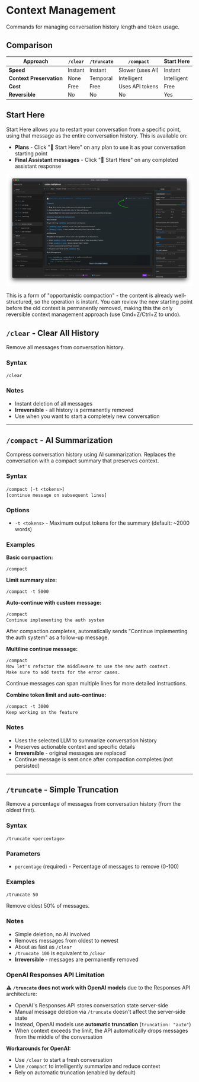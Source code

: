 # Context Management

Commands for managing conversation history length and token usage.

## Comparison

| Approach                 | `/clear` | `/truncate` | `/compact`       | Start Here  |
| ------------------------ | -------- | ----------- | ---------------- | ----------- |
| **Speed**                | Instant  | Instant     | Slower (uses AI) | Instant     |
| **Context Preservation** | None     | Temporal    | Intelligent      | Intelligent |
| **Cost**                 | Free     | Free        | Uses API tokens  | Free        |
| **Reversible**           | No       | No          | No               | Yes         |

## Start Here

Start Here allows you to restart your conversation from a specific point, using that message as the entire conversation history. This is available on:

- **Plans** - Click "🎯 Start Here" on any plan to use it as your conversation starting point
- **Final Assistant messages** - Click "🎯 Start Here" on any completed assistant response

![Start Here](./img/plan-compact.webp)

This is a form of "opportunistic compaction" - the content is already well-structured, so the operation is instant. You can review the new starting point before the old context is permanently removed, making this the only reversible context management approach (use Cmd+Z/Ctrl+Z to undo).

## `/clear` - Clear All History

Remove all messages from conversation history.

### Syntax

```
/clear
```

### Notes

- Instant deletion of all messages
- **Irreversible** - all history is permanently removed
- Use when you want to start a completely new conversation

---

## `/compact` - AI Summarization

Compress conversation history using AI summarization. Replaces the conversation with a compact summary that preserves context.

### Syntax

```
/compact [-t <tokens>]
[continue message on subsequent lines]
```

### Options

- `-t <tokens>` - Maximum output tokens for the summary (default: ~2000 words)

### Examples

**Basic compaction:**

```
/compact
```

**Limit summary size:**

```
/compact -t 5000
```

**Auto-continue with custom message:**

```
/compact
Continue implementing the auth system
```

After compaction completes, automatically sends "Continue implementing the auth system" as a follow-up message.

**Multiline continue message:**

```
/compact
Now let's refactor the middleware to use the new auth context.
Make sure to add tests for the error cases.
```

Continue messages can span multiple lines for more detailed instructions.

**Combine token limit and auto-continue:**

```
/compact -t 3000
Keep working on the feature
```

### Notes

- Uses the selected LLM to summarize conversation history
- Preserves actionable context and specific details
- **Irreversible** - original messages are replaced
- Continue message is sent once after compaction completes (not persisted)

---

## `/truncate` - Simple Truncation

Remove a percentage of messages from conversation history (from the oldest first).

### Syntax

```
/truncate <percentage>
```

### Parameters

- `percentage` (required) - Percentage of messages to remove (0-100)

### Examples

```
/truncate 50
```

Remove oldest 50% of messages.

### Notes

- Simple deletion, no AI involved
- Removes messages from oldest to newest
- About as fast as `/clear`
- `/truncate 100` is equivalent to `/clear`
- **Irreversible** - messages are permanently removed

### OpenAI Responses API Limitation

⚠️ **`/truncate` does not work with OpenAI models** due to the Responses API architecture:

- OpenAI's Responses API stores conversation state server-side
- Manual message deletion via `/truncate` doesn't affect the server-side state
- Instead, OpenAI models use **automatic truncation** (`truncation: "auto"`)
- When context exceeds the limit, the API automatically drops messages from the middle of the conversation

**Workarounds for OpenAI:**

- Use `/clear` to start a fresh conversation
- Use `/compact` to intelligently summarize and reduce context
- Rely on automatic truncation (enabled by default)
